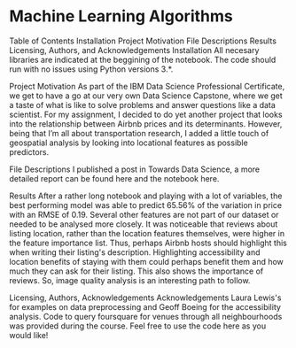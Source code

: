 # Machine Learning Algorithms

Table of Contents
Installation
Project Motivation
File Descriptions
Results
Licensing, Authors, and Acknowledgements
Installation
All necesary libraries are indicated at the beggining of the notebook. The code should run with no issues using Python versions 3.*.

Project Motivation
As part of the IBM Data Science Professional Certificate, we get to have a go at our very own Data Science Capstone, where we get a taste of what is like to solve problems and answer questions like a data scientist. For my assignment, I decided to do yet another project that looks into the relationship between Airbnb prices and its determinants. However, being that I’m all about transportation research, I added a little touch of geospatial analysis by looking into locational features as possible predictors.

File Descriptions
I published a post in Towards Data Science, a more detailed report can be found here and the notebook here.

Results
After a rather long notebook and playing with a lot of variables, the best performing model was able to predict 65.56% of the variation in price with an RMSE of 0.19. Several other features are not part of our dataset or needed to be analysed more closely. It was noticeable that reviews about listing location, rather than the location features themselves, were higher in the feature importance list. Thus, perhaps Airbnb hosts should highlight this when writing their listing's description. Highlighting accessibility and location benefits of staying with them could perhaps benefit them and how much they can ask for their listing. This also shows the importance of reviews. So, image quality analysis is an interesting path to follow.

Licensing, Authors, Acknowledgements
Acknowledgements Laura Lewis's for examples on data preprocessing and Geoff Boeing for the accessibility analysis. Code to query foursquare for venues through all neighbourhoods was provided during the course. Feel free to use the code here as you would like!
